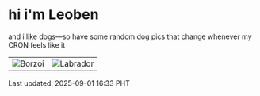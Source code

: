 # hi i'm Leoben

and i like dogs—so have some random dog pics that change whenever my CRON feels like it

|  |  |
|--------|----------|
| ![Borzoi](https://random-dog-vercel.vercel.app/api/random-borzoi?v=1756715587) | ![Labrador](https://random-dog-vercel.vercel.app/api/random-labrador?v=1756715587) |

Last updated: 2025-09-01 16:33 PHT

